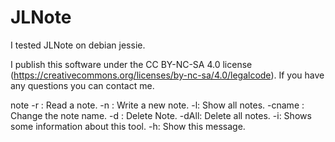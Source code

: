# JLNote
I tested JLNote on debian jessie. 

I publish this software under the CC BY-NC-SA 4.0 license (https://creativecommons.org/licenses/by-nc-sa/4.0/legalcode).
If you have any questions you can contact me.

note
     -r <note name>: Read a note.
     -n <note name>: Write a new note.
     -l: Show all notes.
     -cname <note name> <new note name>: Change the note name.
     -d <note name>: Delete Note.
     -dAll: Delete all notes.
     -i: Shows some information about this tool.
     -h: Show this message.